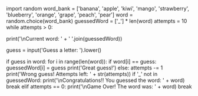 import random
word_bank = ['banana', 'apple', 'kiwi', 'mango', 'strawberry', 'blueberry', 'orange', 'grape', 'peach', 'pear']
word = random.choice(word_bank)
guessedWord = ['_'] * len(word)
attempts = 10
while attempts > 0:
   
   print('\nCurrent word: ' + ' '.join(guessedWord))

   guess = input('Guess a letter: ').lower()
   
   if guess in word:
        for i in range(len(word)):
            if word[i] == guess:
                guessedWord[i] = guess
        print('Great guess!')
    else:
        attempts -= 1
        print('Wrong guess! Attempts left: ' + str(attempts))
    if '_' not in guessedWord:
        print('\nCongratulations!! You guessed the word: ' + word)
        break
    elif attempts == 0:
        print('\nGame Over! The word was: ' + word)
        break
